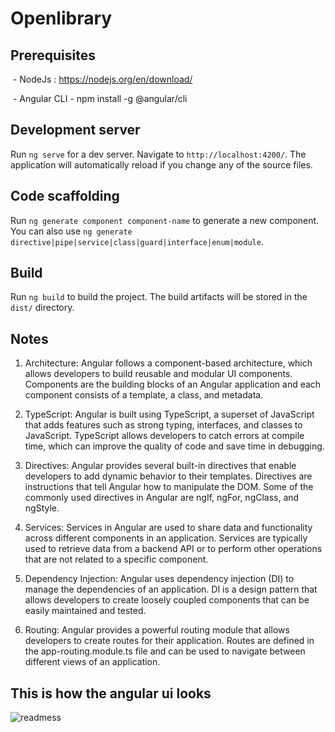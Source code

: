 # Openlibrary

  
  

## Prerequisites

 - NodeJs : https://nodejs.org/en/download/

 - Angular CLI - npm install -g @angular/cli

  
  

## Development server

  

Run `ng serve` for a dev server. Navigate to `http://localhost:4200/`. The application will automatically reload if you change any of the source files.

  

## Code scaffolding

  

Run `ng generate component component-name` to generate a new component. You can also use `ng generate directive|pipe|service|class|guard|interface|enum|module`.

  

## Build

  

Run `ng build` to build the project. The build artifacts will be stored in the `dist/` directory.

  

## Notes

  

1. Architecture: Angular follows a component-based architecture, which allows developers to build reusable and modular UI components. Components are the building blocks of an Angular application and each component consists of a template, a class, and metadata.

2. TypeScript: Angular is built using TypeScript, a superset of JavaScript that adds features such as strong typing, interfaces, and classes to JavaScript. TypeScript allows developers to catch errors at compile time, which can improve the quality of code and save time in debugging.

3. Directives: Angular provides several built-in directives that enable developers to add dynamic behavior to their templates. Directives are instructions that tell Angular how to manipulate the DOM. Some of the commonly used directives in Angular are ngIf, ngFor, ngClass, and ngStyle.

4. Services: Services in Angular are used to share data and functionality across different components in an application. Services are typically used to retrieve data from a backend API or to perform other operations that are not related to a specific component.

5. Dependency Injection: Angular uses dependency injection (DI) to manage the dependencies of an application. DI is a design pattern that allows developers to create loosely coupled components that can be easily maintained and tested.

6. Routing: Angular provides a powerful routing module that allows developers to create routes for their application. Routes are defined in the app-routing.module.ts file and can be used to navigate between different views of an application.

  
## This is how the angular ui looks

![readmess](https://user-images.githubusercontent.com/71934967/224742909-435a535e-70d5-4235-9dc0-e659d67e62e0.png)

